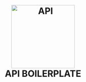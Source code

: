 
<h1 align="center">
  <br>
  <img src="https://realtimeapi.io/wp-content/uploads/2017/09/realtime-api.png" alt="API" width="200">
  <br>
    API BOILERPLATE
  <br>
</h1>